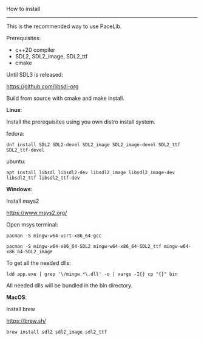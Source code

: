 How to install

***

This is the recommended way to use PaceLib.

Prerequisites:
- c++20 compiler
- SDL2, SDL2_image, SDL2_ttf 
- cmake

Until SDL3 is released:

https://github.com/libsdl-org

Build from source with cmake and make install.

**Linux**:

Install the prerequisites using you own distro install system.

fedora:

    dnf install SDL2 SDL2-devel SDL2_image SDL2_image-devel SDL2_ttf SDL2_ttf-devel

ubuntu:

    apt install libsdl libsdl2-dev libsdl2_image libsdl2_image-dev libsdl2_ttf libsdl2_ttf-dev

**Windows**:

Install msys2

https://www.msys2.org/

Open msys terminal:

    pacman -S mingw-w64-ucrt-x86_64-gcc

    pacman -S mingw-w64-x86_64-SDL2 mingw-w64-x86_64-SDL2_ttf mingw-w64-x86_64-SDL2_image

To get all the needed dlls:

    ldd app.exe | grep '\/mingw.*\.dll' -o | xargs -I{} cp "{}" bin

All needed dlls will be bundled in the bin directory.

**MacOS**:

Install brew

https://brew.sh/

    brew install sdl2 sdl2_image sdl2_ttf